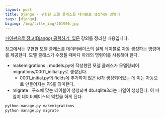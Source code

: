 ```yaml
---
layout: post
title: Django - 구현한 모델 클래스를 테이블로 생성하는 명령어
tags: [django]
bigimg: /img/title_img/201906.jpg
---
```


[파이썬으로 장고(Django) 공략하기: 입문](https://www.inflearn.com/course/django-course#) 강의를 정리한 내용입니다.


장고에서는 구현한 모델 클래스를 데이터베이스의 실제 테이블로 자동 생성하는 명령어를 제공한다. 모델 클래스가 수정될 때마다 아래의 명령어를 사용해야 한다.
* makemigrations : models.py에 작성했던 모델 클래스가 모델링되어 migrations/0001_initial.py로 생성된다.
    * 0001_initial.py의 fields에 추가하지 않은 id가 생성되어있는 데 이는 자동으로 만들어지는 PK를 의미한다.
* migrate : 구조에 맞는 테이블이 생성되며 db.sqlite3라는 파일이 생성된다. 이 파일이 데이터베이스의 역할을 하게 된다.

```python
python manage.py makemigrations
python manage.py migrate
```